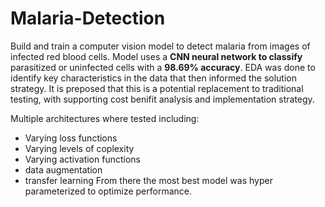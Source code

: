 # Malaria-Detection
Build and train a computer vision model to detect malaria from images of infected red blood cells. Model uses a **CNN neural network to classify** parasitized or uninfected cells with a **98.69% accuracy**. EDA was done to identify key characteristics in the data that then informed the solution strategy. It is preposed that this is a potential replacement to traditional testing, with supporting cost benifit analysis and implementation strategy. 

Multiple architectures where tested including:
* Varying loss functions
* Varying levels of coplexity
* Varying activation functions
* data augmentation
* transfer learning 
From there the most best model was hyper parameterized to optimize performance.
